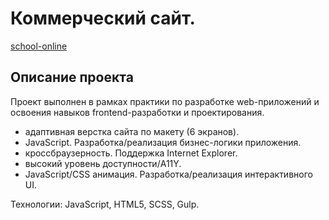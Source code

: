 # Коммерческий сайт.

[school-online](https://bawande.github.io/school-online/)

## Описание проекта

Проект выполнен в рамках практики по разработке web-приложений и освоения навыков frontend-разработки и проектирования.

- адаптивная верстка сайта по макету (6 экранов).
- JavaScript. Разработка/реализация бизнес-логики приложения.
- кроссбраузерность. Поддержка Internet Explorer.
- высокий уровень доступности/A11Y.
- JavaScript/CSS анимация. Разработка/реализация интерактивного UI.

Технологии: JavaScript, HTML5, SCSS, Gulp.
